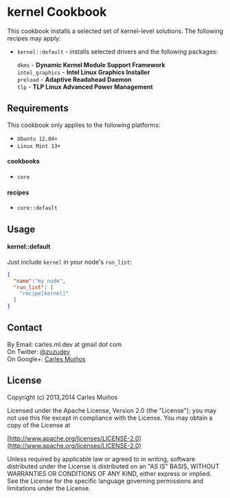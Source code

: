 # kernel Cookbook

This cookbook installs a selected set of kernel-level solutions.
The following recipes may apply:

- `kernel::default` - installs selected drivers and the following packages:
  
  `dkms`           - __Dynamic Kernel Module Support Framework__  
  `intel_graphics` - __Intel Linux Graphics Installer__  
  `preload`        - __Adaptive Readahead Daemon__  
  `tlp`            - __TLP Linux Advanced Power Management__


## Requirements

This cookbook only applies to the following platforms:  
- `Ubuntu 12.04+`
- `Linux Mint 13+`

#### cookbooks
- `core`

#### recipes
- `core::default`


## Usage

#### kernel::default
Just include `kernel` in your node's `run_list`:

```json
{
  "name":"my_node",
  "run_list": [
    "recipe[kernel]"
  ]
}
```


## Contact

By Email:   carles.ml.dev at gmail dot com  
On Twitter: [@zuzudev](https://twitter.com/zuzudev)  
On Google+: [Carles Muiños](https://plus.google.com/109480759201585988691)


## License

Copyright (c) 2013,2014 Carles Muiños

Licensed under the Apache License, Version 2.0 (the "License");
you may not use this file except in compliance with the License.
You may obtain a copy of the License at

[http://www.apache.org/licenses/LICENSE-2.0](http://www.apache.org/licenses/LICENSE-2.0)

Unless required by applicable law or agreed to in writing, software
distributed under the License is distributed on an "AS IS" BASIS,
WITHOUT WARRANTIES OR CONDITIONS OF ANY KIND, either express or implied.
See the License for the specific language governing permissions and
limitations under the License.

